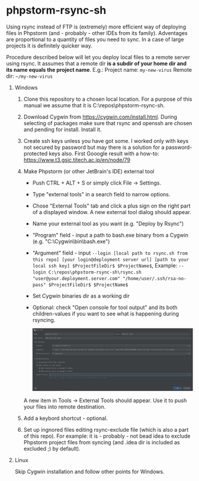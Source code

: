# phpstorm-rsync-sh
Using rsync instead of FTP is (extremely) more efficient way of deploying files in Phpstorm (and - probably - other IDEs from its family). Adventages are proportional to a quantity of files you need to sync. In a case of large projects it is definitely quicker way.

Procedure described below will let you deploy local files to a remote server using rsync. It assumes that a remote dir **is a subdir of your home dir and its name equals the project name**. E.g.:
Project name: `my-new-virus`
Remote dir: `~/my-new-virus`

1. Windows
    1. Clone this repository to a chosen local location.
       For a purpose of this manual we assume that it is C:\repos\phpstorm-rsync-sh.

    1. Download Cygwin from https://cygwin.com/install.html. During selecting of packages make sure that rsync and openssh are chosen and pending for install. Install it.

    1. Create ssh keys unless you have got some. I worked only with keys not secured by password but may there is a solution for a password-protected keys also.
    First Gooogle result with a how-to: https://www.t3.gsic.titech.ac.jp/en/node/79 

    1. Make Phpstorm (or other JetBrain's IDE) external tool
       * Push CTRL + ALT + S or simply click File -> Settings.
       * Type "external tools" in a search field to narrow options.
       * Chose "External Tools" tab and click a plus sign on the right part of a displayed window. A new external tool dialog should appear. 
       * Name your external tool as you want (e.g. "Deploy by Rsync")
       * "Program" field - input a path to bash.exe binary from a Cygwin (e.g. "C:\Cygwin\bin\bash.exe") 
       * "Argument" field - input `--login [local path to rsync.sh from this repo] [your login@deployment server url] [path to your local ssh key] $ProjectFileDir$ $ProjectName$`, Example: `--login C:\repos\phpstorm-rsync-sh\rsync.sh "user@your.deployment.server.com" "/home/user/.ssh/rsa-no-pass" $ProjectFileDir$ $ProjectName$`
       * Set Cygwin binaries dir as a working dir
       * Optional: check "Open console for tool output" and its both children-values if you want to see what is happening during rsyncing.   
         
         ![screenshot](https://github.com/przedmiot/phpstorm-rsync-sh/blob/main/screenshots/new_external_tool.png)

        A new item in Tools -> External Tools should appear. Use it to push your files into remote destination. 
                
    1. Add a keybord shortcut - optional.

    1. Set up ingnored files editing rsync-exclude file (which is also a part of this repo). For example: it is - probably - not bead idea to exclude Phpstorm project files from syncing (and .idea dir is included as excluded ;) by default). 
    
1. Linux 

   Skip Cygwin installation and follow other points for Windows. 
